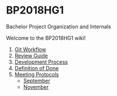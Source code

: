 # BP2018HG1
Bachelor Project Organization and Internals

Welcome to the BP2018HG1 wiki!


1. [Git Workflow](Git-Workflow.md)
2. [Review Guide](Review-Guide.md)
3. [Development Process](Development-Process.md)
4. [Definition of Done](dod.md)
5. [Meeting Protocols](Meeting-Protocols.md)  
    - [September](Meeting-Protocols.md#september)  
    - [November](Meeting-Protocols.md#november)  

